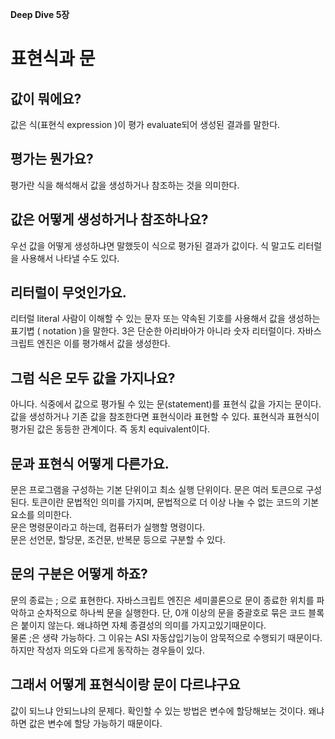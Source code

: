__Deep Dive 5장__

# 표현식과 문
## 값이 뭐에요?
값은 식(표현식 expression )이 평가 evaluate되어 생성된 결과를 말한다.

## 평가는 뭔가요?
평가란 식을 해석해서 값을 생성하거나 참조하는 것을 의미한다.

## 값은 어떻게 생성하거나 참조하나요?
우선 값을 어떻게 생성하냐면 말했듯이 식으로 평가된 결과가 값이다. 식 말고도 리터럴을 사용해서 나타낼 수도 있다.

## 리터럴이 무엇인가요.
리터럴 literal 사람이 이해할 수 있는 문자 또는 약속된 기호를 사용해서 값을 생성하는 표기볍 ( notation )을 말한다. 3은 단순한 아리바아가 아니라 숫자 리터럴이다. 자바스크립트 엔진은 이를 평가해서 값을 생성한다.

## 그럼 식은 모두 값을 가지나요?
아니다. 식중에서 값으로 평가될 수 있는 문(statement)를 표현식 값을 가지는 문이다. 값을 생성하거나 기존 값을 참조한다면 표현식이라 표현할 수 있다.
표현식과 표현식이 평가된 값은 동등한 관계이다. 즉 동치 equivalent이다.

## 문과 표현식 어떻게 다른가요.
문은 프로그램을 구성하는 기본 단위이고 최소 실행 단위이다. 문은 여러 토큰으로 구성된다. 토큰이란 문법적인 의미를 가지며, 문법적으로 더 이상 나눌 수 없는 코드의 기본 요소를 의미한다.  
문은 명령문이라고 하는데, 컴퓨터가 실행할 명령이다.  
문은 선언문, 할당문, 조건문, 반복문 등으로 구분할 수 있다. 

## 문의 구분은 어떻게 하죠?
문의 종료는 ; 으로 표현한다. 자바스크립트 엔진은 세미콜론으로 문이 종료한 위치를 파악하고 순차적으로 하나씩 문을 실행한다. 단, 0개 이상의 문을  중괄호로 묶은 코드 블록은 붙이지 않는다. 왜냐하면 자체 종결성의 의미를 가지고있기때문이다.  
물론 ;은 생략 가능하다. 그 이유는 ASI 자동삽입기능이 암묵적으로 수행되기 때문이다.
하지만 작성자 의도와 다르게 동작하는 경우들이 있다.

## 그래서 어떻게 표현식이랑 문이 다르냐구요
값이 되느냐 안되느냐의 문제다. 확인할 수 있는 방법은 변수에 할당해보는 것이다. 왜냐하면 값은 변수에 할당 가능하기 때문이다.

